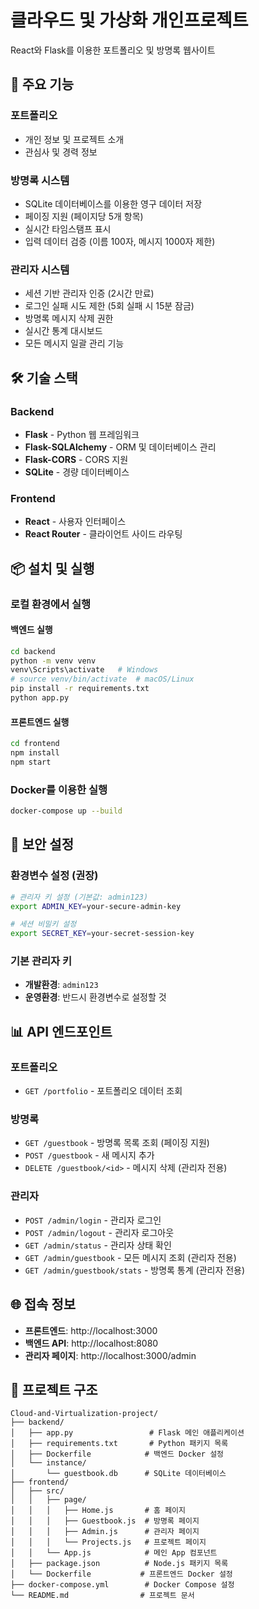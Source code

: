 # 클라우드 및 가상화 개인프로젝트
React와 Flask를 이용한 포트폴리오 및 방명록 웹사이트

## 🚀 주요 기능

### 포트폴리오
- 개인 정보 및 프로젝트 소개
- 관심사 및 경력 정보

### 방명록 시스템
- SQLite 데이터베이스를 이용한 영구 데이터 저장
- 페이징 지원 (페이지당 5개 항목)
- 실시간 타임스탬프 표시
- 입력 데이터 검증 (이름 100자, 메시지 1000자 제한)

### 관리자 시스템
- 세션 기반 관리자 인증 (2시간 만료)
- 로그인 실패 시도 제한 (5회 실패 시 15분 잠금)
- 방명록 메시지 삭제 권한
- 실시간 통계 대시보드
- 모든 메시지 일괄 관리 기능

## 🛠️ 기술 스택

### Backend
- **Flask** - Python 웹 프레임워크
- **Flask-SQLAlchemy** - ORM 및 데이터베이스 관리
- **Flask-CORS** - CORS 지원
- **SQLite** - 경량 데이터베이스

### Frontend
- **React** - 사용자 인터페이스
- **React Router** - 클라이언트 사이드 라우팅

## 📦 설치 및 실행

### 로컬 환경에서 실행

#### 백엔드 실행
```bash
cd backend
python -m venv venv
venv\Scripts\activate   # Windows
# source venv/bin/activate  # macOS/Linux
pip install -r requirements.txt
python app.py
```

#### 프론트엔드 실행
```bash
cd frontend
npm install
npm start
```

### Docker를 이용한 실행
```bash
docker-compose up --build
```

## 🔐 보안 설정

### 환경변수 설정 (권장)
```bash
# 관리자 키 설정 (기본값: admin123)
export ADMIN_KEY=your-secure-admin-key

# 세션 비밀키 설정
export SECRET_KEY=your-secret-session-key
```

### 기본 관리자 키
- **개발환경**: `admin123`
- **운영환경**: 반드시 환경변수로 설정할 것

## 📊 API 엔드포인트

### 포트폴리오
- `GET /portfolio` - 포트폴리오 데이터 조회

### 방명록
- `GET /guestbook` - 방명록 목록 조회 (페이징 지원)
- `POST /guestbook` - 새 메시지 추가
- `DELETE /guestbook/<id>` - 메시지 삭제 (관리자 전용)

### 관리자
- `POST /admin/login` - 관리자 로그인
- `POST /admin/logout` - 관리자 로그아웃
- `GET /admin/status` - 관리자 상태 확인
- `GET /admin/guestbook` - 모든 메시지 조회 (관리자 전용)
- `GET /admin/guestbook/stats` - 방명록 통계 (관리자 전용)

## 🌐 접속 정보
- **프론트엔드**: http://localhost:3000
- **백엔드 API**: http://localhost:8080
- **관리자 페이지**: http://localhost:3000/admin

## 📁 프로젝트 구조
```
Cloud-and-Virtualization-project/
├── backend/
│   ├── app.py                 # Flask 메인 애플리케이션
│   ├── requirements.txt       # Python 패키지 목록
│   ├── Dockerfile            # 백엔드 Docker 설정
│   └── instance/
│       └── guestbook.db      # SQLite 데이터베이스
├── frontend/
│   ├── src/
│   │   ├── page/
│   │   │   ├── Home.js       # 홈 페이지
│   │   │   ├── Guestbook.js  # 방명록 페이지
│   │   │   ├── Admin.js      # 관리자 페이지
│   │   │   └── Projects.js   # 프로젝트 페이지
│   │   └── App.js            # 메인 App 컴포넌트
│   ├── package.json          # Node.js 패키지 목록
│   └── Dockerfile           # 프론트엔드 Docker 설정
├── docker-compose.yml        # Docker Compose 설정
└── README.md                # 프로젝트 문서
```